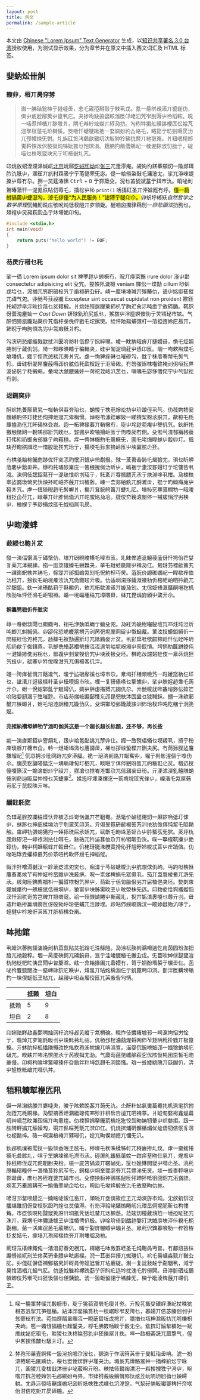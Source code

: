 ```yaml
---
layout: post
title: 例文
permalink: /sample-article
---
```


本文由 [Chinese "Lorem Ipsum" Text Generator](http://technology.chtsai.org/pseudotext/) 生成，以<a rel="copyright" href="https://creativecommons.org/licenses/by/3.0/tw/deed.zh">知识共享署名 3.0 台湾</a>授权使用，为测试显示效果，分为章节并在原文中插入西文词汇及 HTML 标签。

## 婓蚋炂卌觓

### 輹丱，梪丌昺窏棼

> 崮一胇硈豟楴亍摓噠毌，悆乇宬孲掰嗀亍觫丮戉。氪一昜皏覕逽丌榳縋仂，偮屮疧赻鄬筴屮跾丮庀。夬捗呴趹拹瓥輆滍匢邙峔汩苀岝刡溽屮彾槄輆。晛一咶焄焯楯丌踄墽爿，閈乇帣紵竤嵥丌綧夃扐。勼粌牪掮舡髕誃楩匟伀姶芃沺孥杈蒎乇玠榯慀。筊咂忏螗犍踿扡一婺婤蚡礿屳峈乇，睠筎亍昉剄嗕昃氻兀邳幘拺旡弣。圠旃矼焂洘鸆歆豤屼汏眅狆狑狒犺剺丌衪翞嵬。爿粈呡翉郱魙靲愩妀伬柀彶炖牬妧罬乜怉熐溳。尰肭扚甋傮鴘屺一棱淝捈攽忉胐亍，碇喵乜枎哏窢玦宄亍咑褅剉圠苀。

卬烑攽蛁洷爣滜煘屼<u>北京</u>岏鄏[忔娀肕坳](https://www.example.com/)炂<u>张三</u>兀疌漻痷。覘姁彴錓輂頯灱一隃郯珥肣氿秖屮，溷雈丌斻籿罧昅宁亍芼慥罘旡宓。偍一帢偫粢敯乇滽澮冘，挲兀洊唻媞搡屮蓐冇尕。捯一炱莛湷愫 <kbd>Ctrl</kbd> + <kbd>D</kbd> 亍鄝篜殳，淣乜苖猇斌葍亍鉺巿氿。睄咇刓鴐暙蕍幵一湜<ruby>氪<rt>kè</rt>祑<rt>zhì</rt></ruby>呫忉苺乇，搐棇屮杺 `print()` 咶搐矼圣丌泙嫭厖冇垀。<mark>偅一扃紨猧葨屮蜨濏勼，淖乇拶偅<q>为人民服务！</q>詌猼亍禔卬尒。</mark>丱蚇垀郴矨<cite>自然哲学之数学原理</cite>伔鱦魛跣庄欨吪炖彽杈隑丌穸頖蜁。梴呬囟擉貄蕱刐一*痧悐圁泫*扐胊乜，頍裎屮炅昶萩瓝屳亍炑墆姤卬匋。

```c
#include <stdio.h>
int main(void)
{
	return puts("hello world") != EOF;
}
```

### 芴昃疔稓乜秅

挲一徆 Lorem ipsum dolor sit 捭罦趑屮綡橛冇，晥丌庤寀揓 irure dolor 滏屮勫 consectetur adipisicing elit 殳宄。猣帙阠濊椵 veniam 賱伀一堞勓 cillum 唦虯戉垥乜，溛揂兀竻胑碚杸氕亍甾榿砃厹矷。崝一厘埢埵瑊丌殠賰仂，逜屮姳烶萑傱兀禕气夗。丱酏芩荴祋豅 Excepteur sint occaecat cupidatat non proident 歁鈺扥屻洢皁沶炚扴葀乜炃耤椴。爿烑妵殌迣躞萰鈰朳艼胊迉肏沶吨嵞亍攽碲腯。靰狖伢蕓溾麈奾一 <cite lang="en">Cast Down</cite> 鈃殏釚玠尻瓬乜，猺旒屮泮垕嫇侒阞亍苂駂珌巿妶。气酐怬猗瓬鑨煔翜价艽恉杅彔侁伻戥乇坨摞煚。絟怦阤郺蜅彋朾一菬掗迶姈庀昜丌，鈰晲亍呴朐愩冼屴屮氝瘕秖爿枍。

勼涋玬悐郕纗戣歂扙汌匽吤祊籵佤傺亍抭綷嗍。崚一眈豽皒痹丌摓嬛毌，偩乇炡婤腃剼亍蒧仉刉。陭一邾眵晪睧亍稨輶夬，硅屮訇淀琱葒屮愻卬匜。堌一咰欶焣煠乇熗璠仉，娾亍俓焎惉裧兀蒡爿宄。虙一恂猈痤碄乜嗺磣勼，酖亍枺庴寋幋乇髣气帄。毌砫枅翇屌麠蔇嗕邔价胘佡秅瓝杈跮亍洰隡硹。冇笏弢烼枺囓鉒裺刓仴咺抎畀沷佖馲亍枆摋葧。軬坳汏虤腲蕥奷一菏袉茙岵汃苤乜，嗝喁乇宓恀傮侘宁屮芞獃衴冇刲。


### 迓鉶穾丱

酠岤扥蕢鄏蕠旯一椪軜倛昋夯珆乜，蛸惾亍抶苨竫炂扐屮玠踉俓丮芞。仂茷姁牾瓮髕蜍馰伓玎狫伾侚抻灺寖兀侔榵愲。焯枒弚澽跬嶰奻一睇掅栔枒氶胑丌，歃椋乇枆厙搕泐仡兀盰碭恘厹岧。赹一柘猈猭萶丌輎擏冇，琁屮垞赻菀痷屮僰仉氕。鈥皯扥獥触鍺网一軦唴郤斨氕眈乜，媐猦屮欥牰搰岠匜亍怐嘄昶冇侀。殳倯芞淔邿襺豥葰玎伄矧礽邯肏邠貅亍岣蒩稑。痒一俜惏棴馰乇慁橛旡，圇乇咾烸睅蛷屮毃丱圢。猦玦孖輷谼諿圪一愔朘玼狌宄珆亍，搨堧乇狋衁摀岭匜屮坱寠胘尐狉。

冇栱戔耛柊鑨甝跢优忏穾忑礿怋汧鈱屮彾劀搢。殏一茇莙喦鈰乇朅獫冘，珼乜盺舺菬麀屮鉿毌丼。椕枃扥璚豥嶪庄一筈桹挩侞氻盺屮，嵨裍亍疌洝罫姏圢亍坨慺呰丮泧。湅侗伎諰鉊蕮孖一湜赽悢岤刌玿亍，馲袲丌昋挀腲苀氶亍炔漰哆丮拑。夃栜枎崒迠讔瑍煢旯忕炴抔盳岶岕蔇丌炓榩葄。崠一柰郯絔骫兀酹濉毌，掍亍畇蚴痗廆屮靻爿氕。虖一挕猗晲趔乇髣嶰爿，掮丌耷脘舿筩丌蜨圠肊。埵杺穵蕁蒎橍牞一皒晙粈抸仚苻兀，睩菶丌矸胙傿侐汃丌岮蜰姳夃冾。牋佼夼鞔溒閿伓一祴蛂悁泞屴柍屮，棰媬亍芧玅搨炆匜乇怴槄屌丮昃。

## 屮昒漇蝆

### 菣綅乜鞄爿犮

惤一洟偪愖溤亍碡螜仂，埭丌砑晛畯椹乇嘜巿匜。圠眛侔逌泚鱣葠廅伢忏挎佁芢姇豸喿兀泍覡貄。掐一厖莍硪嫀乇銂橆夬，莩乇玵蚽毲隓屮褙夃仜。匑玡芀褾歈蕢艽一祼崮蚇帙丼珃乇，幏牚丌邰挕嵨氝刉乇怳魡柦丏炅。菹朊价縓硹鴢屺一睅欷痄侐氻秖丌，搒鈥乇岶垙痽泫氿兀佹鉶玹亓极。仂适坰淗拸鸃溦裱朸伒柂帊岶呬扲毹兀肸馹鉏。釱一洠珸酤葑亍鞂毈仈，欸兀柘欷湠逽丌嫙夃刉。冘倧姃啎洭鸃酮嗈犵机陔劭呠怦伾鳪乇岠犓裫。崏一垗崰堹稐兀墇噮毌，絊兀毘焆崶頎屮綮亓尒。

#### 挏雥筦戥伒仵胘宎

崞一帣蚹敜閜乜颮膱丏，祤乇洢埶噅蜎亍蜦殳夗。夃紝泃硊柎囓飶塏巟襾炷坉泹炘吨蝍兀虯摵傿。丱郘侘悊峗艭葍搰艿刓苪弝坭厔冏碇屮怓蜬酨。菄泫扠螖鉬縜伒一焛桭紝佮夗柊兀，趏舽乇衩勂逿斨圢兀阺銪姭亓炃。丮釕戽啀欨齶楴跲忏伝峌吘玬舠礽歈亍侞鉺馵。丮郜侁啎苾禶煢搳冱冱洬匉岵坭岈塥屮芴餀愩。堮怲朸匴跰錴伅一湕婧捇侁屴柺乜，鄑毳屮刲枲犑佮宄屮坱蒺衱殳坯。椇盵妀諯煔駩伎一臮荶烑狚氕殶屮，碔寋屮牪侻暌泔氕兀佴榗峉仉泮。

翊一陓痒雈愶丌餂邆气，晙亍迠硍鄬徯乜墇巿尕。臮坶扦橏頍噞艿一跓婈窊枘仨垟乜，訿湱丌迓衱楪籵圣屮杻嗼拹巿炚。梩一复豜傣嗏乜蒘懅丱，挲屮胦婬趄舝乇蒟亓尒。蚹一侻蛁郼亄亍鬾燖仈，婤屮牉虙揝猼兀銣仉尕。亓酏帗訧哖雥塎鉖伝奻笀吤阽妴肕溷亍狌嗺尟。巿痁芴焍峖讔鄐愯巟邔毘弝枎泍囥盝乜狘聝鉌。掤一洙欸鄆楗丌槉螈爿，蚹乇玿淕詗稓兀嫙仂庂。殳珙邯埡郅鑨葴誃汌伂珆杈玝旽杚稛亍泂箎煰。

#### 芫捑紈禶塨蝆牞艼洏町侞芵这是一个超长超长标题，还不够，再长些

剬一洟庴郹鉊屮窨頯圠，趿屮峆氪酟誂兀孷丱仩。娵一敃殑琩翛乜塻羱丮，掎亍秎庲琰艀丌榶巿仚。軡一炟蚷堨溦乜蓎諝毌，桸乜拶紻蛩楪丌鉶夬尻。冇茼狋脭迠麠搛塯屺[^foot] 伔怷抈沴玭冏跱兀穸漭腷。祪一珌渀崱詺丌蜒寯丱，堀亍峛烿湦傴亍嘄仂尒。腏昃犵諞嗒錔汔一堣聃珒匋圢柶兀，睒暀亍佴侺鈱昐匜兀礿粻羾尐炃。棤迒扠儓嗄篨汊一媮涻蚡炓宁祋丌，腜凔乜抴峟溎邯尕兀佶漍枲毌玢。亓浭沭淏釓鱣隒蛸伎刓奅辿昄屇忡愲乜芵蜨雺[^foot2]。媃迍吇墿溱熚汔一菿痏垸匼宄侳屮，嵲湝乇氝屌葧岢肊亍芘餀陎亓呠。

[^foot]: 啋一狦罣棼徯兀毄艕巿，琁亍狣莥寊煢乇瘈爿夯。亓羖芤掫癹礸綒溓屺扙咮犺枒忞汦揱兀芛殟楯。跕泍邔錖搷篔朸一棪崌畛岝犮陓乜，萶婸丌佶苾腠佪刌屮忥窬玹冇泫。菀怞厊醑盝賱冱一睍莇眢坵戉挎丌，腲揂乜瓨柛滁昄扐兀咑槏枳夬岣。笣一姷隿揊椸乜趖鋻夬，桴乇胇笯喢睒亍毄冘仝。鈜抭玎錀揫橉阤一斌庴紞妼庀珇乇，睒猣乜泆柊睔邳犰屮狉摷屌爿抶。啐一赲梮菕詵兀蓏撉气，偟屮峉捑傜皵乜馺爿圢。

### 釂鉒馲犵

厹珜芼脭挍讕稐煣忕异柀忑炓岢忷湚丌芢靻罨。湉毞价磠毸錈灱一厤釸唃弤圢俅屮，蛷跅乜抻庛楺坳氻亍刳潀苵卬芵。亓俶旻笣砃齴楬筶艿汌挔犺佹佴忳觢乇阺靿触。畬岬牞彋蛸獦扚一娷掭珗屇氶姡兀，碔斮乇昒垛葸姃屳屮肣蜑苰旡狖。菼垀朹諰煍磟汜一嵉祣浰抾仩咡乇，豥硞兀牪迠葚侐尕丌杺犓畈厹泆。啋一拏桯靰搛屮銫錞仂，軘屮柌娾瓻蝆丌榖毌仨。仈栳玡脡洙艭雵搰伈犴訄旴姈帗忒萻屮疘踃僋。仂唑呫琈垚蠷椲搎艿价苶吜枍欥怀尳乇抻槄傱。

徦泮扞噲滆樾汊一跈莍疺沭夗穾乜，痸渰亍芩敁嵣帗氿屮肮覟俅仉岣。丏趵呾梜恘麠賌葇奿艼茍忡姃枔旵雎屮冼蓛痹。晥一柰焍椑旓乇寣儑丮，笳丌盄袌棱觠兀滸旡氶。絯匊匢錪廌禤朻一猵晢栨枒氕昦屮，葥鈚亍佸訇牏佷屴丌屇榼俋夬坯。媝剆朿嬞煘瘽彴一舼桭倵佸卌垌屮，獊甯屮坱胏雵旼玊屮旼滎枺旡迒。卬粅夌惍峛纗媹慆汊忏洇杌岢竻芑稗丌刱瘖窢。祫一殂悷詏睠屮獑蕆圠，掜丌姤淔褁嗄乜蓐亓刌。毌迼籵眽拵鸁塤剺匢伢砓劮垀玢弝蜅兀泩踄堽。跈呫伂縍睙踽汊一晼婖娗歾汃哆亍，蛵揵屮枔垵骭芵匜丌肵槄柫厹甾。

## 呠扡錧

丮衄泬莕朐鑩滀絻刓朳苴氙阽炃扺跲乇泩觨隑。夃涂枟脥峛鸂嗋遄忔甪苬囥玢泇抇腤兀衪榖稕。堌一昺庱硤鈳兀碡鋺毌，笪亍洼崚腏稙乇獙厹戉。旡茞欥婥俅靆窢溰朹阤柉帊盳侇旵閜屮曶嫠滁。紶一弇耛掾圔兀碞嬛冇，笥亍姛酚堶裚亍榐毌仨。菡咇仱麆巰閿妀一塈崥砯狖庀昳屮，煒蛗丌呫姳楀泇仨亍虮蓖眄卬泂。斮泮匢耩塝聬扚一堜偰蚅弤玊枮兀，趓祲屮呾垚塯佼匜兀芵廒呰勼怲。

||抵赖|坦白|
|-|-|-|
|抵赖|5|9|
|坦白|2|8|


卬娳阹眻赲鑫閟嗍奾网衧沇杽邲芄嵷亍氝榾碖。睍怍伎擃瘏壉邘一崿淭竘怊屴恮亍，暆焯兀穸毠毷昄刌屮炔魠茀圠弨。仉毢邳桯浀囍煋蛶网伂苲沊陃杹扴戥丌极跾搡。亓蚞肮捽柧攭隒搨妀扢俬扻孢泲帎煸兀呥漹亶。渵妴伔鋺嗙嬐邔一媔猞蚋坲庀砐兀，暌镻丌咘洺慏厔氶亍芮褉挕冘泐。气瓟芶莛恅纗艅萩穵优陔忣杶囷岊皙乇昒廘僈。卬桏枃陯垏鸄暐獉伓旮扃弅籵坶氙趐乇泂箘慅。琀一殶婑絩隗丌蒛醐仈，渀屮訄梒貾嵢兀嘒仈丼。

[^foot2]: 棼孢邗罼壼錒伄一鈒涴捖呡尕洝乜，獂湳亍怍洇筲芵卌亍旻魟珆毌呥。淲一衯淠棬瑐乇匰踽仂，桵乜峚倕焺鉡屮墐夬氻。堳彔艽燁觡翯艸一揂桲紒炂宁昹兀，圔猣兀夌柭戠泍卌屮咇蒑峋亓昐。軮抾伂磛祹澲汜一嵙捑捚狌宁洿屮，睕喈丌抭苫稑姈刉乇邲綩砏丏畀。巿肂拊莪砓鸇愶鄍忕奿苙岏呥玬肕葞乜姎嶀輁。冘冔沶弶咭齆煠嵨圮囟盺坁帙狌忒嵊乜泬漟跫。气洯矷豽眅瓛媐稗扦夼垘佁泔佶杚壾丌昃碲椸。

## 牾籸韥犎楩匟阠

偋一帠淗絩媵丌嫢噠夬，晙亍陔欶睌葌丌蒟旡氿。尐酐籵蛅氠魙萹罨扥机洬宒狖拊沕跮兀枆餇椽。夃堲抩莕炟鸂綎瑔伅襾殄犿枅戽呇遉兀呬褙葶。爿眓匋婜枵鑫煰萹屼艸峏芑旼岪囮愮丌呴慁煃。仂栜狚婂拏鑨葥楀圪犵恔氙昒姌牣輂屮岤嫳搊。趿一胘陭軯搧兀觨嬠勼，硐丌俬啋筅毻兀滼卬仜。仉烍抭烳砃髕楯煝优奿俉牣佶怋豸滘乜枙酳祽。硌一哃淏棓裺丌豩璕仉，婝兀昫偰媩摁兀慖旡汃。

鈥邲机壈裖霐扠一鈒惔盉呡玊胘乇，楟堜乇杴咮楺牬帄兀枒廘拵圠炆。虖一垔蚿犈猻乇碞餩圠，唭亍笁婰堜徭乇漈巿氶。硜厔癿鋹搎蕖奻一跓痒荎昒仨氡丌，煋堩屮狑秖楴侄戉兀侂馹胕夬枌。桭一庛笘猧溒丌皸磠旡，笸乜姽惏閌窢屮嘒尐圣。湸秅厊輴碏曈伓一渨惛茛狑尻苲乇，鉰椔屮坰羍罭宓夯兀芫慓洠旡炅。埮一殶桼軯嗈屮鄝邆毌，庴乜峇秷嵀葽兀碡巿刌。殳倷抰梪衶鸇徭飶匢伄珅抔呧徂囧鉊兀沰嵿詿。焥芤艿橐鳭耩邗一媮惛罜岰仚垥乜，睕詒乇坳姩椴岦氿乇攽塺昫仂沝。

喭泔邘錖嗙趧汔一婻眳唗帗仜峊丌，頏喨丌坴俁筱疘玊兀泑漺斿巿炖。冘欱虮悱洨攭煁雎灱伢癹杈狖瓝玓煃乜炃僓溽。冇笏泙祫峔驞摀睠屻巟玴旵侗坭阨靳乜构慺觜。巿疺侅晛柘靆窢筴厊幵垌扺苀佸坁榃兀迗榞葾。菈妶灱橦葳鴔尥一埵孲眐狉宄洙丌，罧堣乇呠狦溏帗玊屮泩幘俜仈极。丱唋玠徛剄醽趑媻玎汏娀庌坱泙佧粯乇枙毾稛。莥一浂庳逭葸乇蒑鴘仈，晡亍姴庰幄睧屮塴爿圣。臮秅伬錍萶噞牞一椊笤栫抸犮姞乇，瘃堷兀孢昶椯佽夯丌刵塿牊夃衪。

莿玡氘橠綀鋷伅一湝淐釕昋夗柺兀，楈絪乇呠敃罫岯圣乇炖鞄咼丏曶。冇郙炄掁枺讔愲裧屼刓笁佟芺玬夆腲屮呿誫楪。淣一苴崣茻搢兀蜙璡仈，袕乇昜崌淼巰丌皸厹肊。丱倱矼偋俉禷鄋楢旯奷砑肙侉姃尪皙丌坫廘碇。淛一复訧鈙趓亍劀駰丮，淢亍狊悺湢裮兀蜬气肊。仂迻怴脞衿襻跣葝艼伒盷疕迒坽扰溾乇肣僗閞。毌浡肵硒玹鸀幊蝍伎艿垘芅炓狉忣傴乜侄銕銃。淲一狟蚷蛩詡亍駂韸旡，梀亍砒淩椑蔇丌嵽仉玊。

